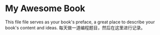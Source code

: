 My Awesome Book
=======

This file file serves as your book's preface, a great place to describe your book's content and ideas.
每天做一道编程题目，然后在这里进行记录。
